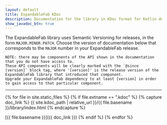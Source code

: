 ```yaml
---
layout: default
title: ExpandableFab KDoc
description: Documentation for the library in KDoc format for Kotlin developers.
show_javadoc_btn: true
---
```


The ExpandableFab library uses Semantic Versioning for releases, in the form `MAJOR.MINOR.PATCH`. Choose the version of documentation below that corresponds to the `MAJOR` number in your ExpandableFab release.

```
NOTE: there may be components of the API shown in the documentation that you do not have access to. 
These API components will be clearly marked with the `@since [version]` block tag, where '[version]' is the release version of the ExpandableFab library that introduced that component. 
Upgrade your ExpandableFab dependency to at least [version] in order to gain access to that particular component.
```

---

{% for file in site.static_files %}
{% if file.extname == ".kdoc" %}
  {% capture doc_link %}
  {{ site.kdoc_path | relative_url }}/{{ file.basename }}/library/index.html
  {% endcapture %}
  
  [{{ file.basename }}]({{ doc_link }})
{% endif %}
{% endfor %}